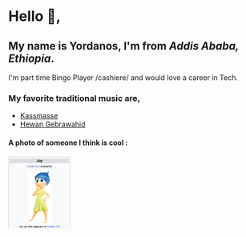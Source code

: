 # Hello 👋, 
## My name is Yordanos, I'm from _Addis Ababa, Ethiopia_.

I'm part time Bingo Player /cashiere/ and would love a career in Tech. <br>

### My favorite traditional music are,
- [Kassmasse](https://www.youtube.com/watch?v=IcchYWg28LQ)
- [Hewan Gebrawahid](https://www.youtube.com/watch?v=OPoeRmTEqgc&list=PLy65qis52RcDM0Jl39060p5p_ZYdtq4ga)

#### A photo of someone  I think is cool :

![image of joy from inside out](./code/0-my-folder/joy.png)
